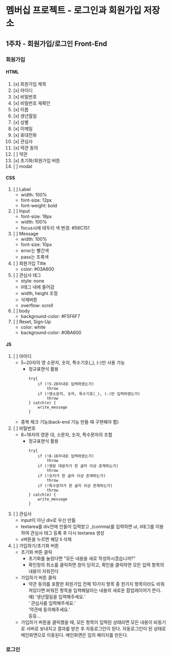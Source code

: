 # 멤버십 프로젝트 - 로그인과 회원가입 저장소

## 1주차 - 회원가입/로그인 Front-End
### 회원가입
#### HTML
1. [x] 회원가입 제목
2. [x] 아이디
3. [x] 비밀번호
4. [x] 비밀번호 재확인
5. [x] 이름
6. [x] 생년월일
7. [x] 성별
8. [x] 이메일
9. [x] 휴대전화
10. [x] 관심사
11. [x] 약관 동의
12. [ ] 약관
13. [x] 초기화/회원가입 버튼
14. [ ] modal

#### CSS
1. [ ] Label
    - width: 100%
    - font-size: 12px
    - font-weight: bold
2. [ ] Input
    - font-size: 18px
    - width: 100%
    - focus시에 테두리 색 변경: #56C151
3. [ ] Message
    - width: 100%
    - font-size: 10px
    - error는 빨간색
    - pass는 초록색
4. [ ] 회원가입 Title
    - color: #03A600
5. [ ] 관심사 태그
    - style: none
    - li태그 내에 들어감
    - width, height 조정
    - 삭제버튼
    - overflow: scroll
6. [ ] body
    - background-color: #F5F6F7
7. [ ] Reset, Sign-Up
    - color: white
    - background-color: #0BA600

#### JS
1. [ ] 아이디
    - 5~20자의 영 소문자, 숫자, 특수기호(_), (-)만 사용 가능
        - 정규표현식 활용
            ```
            try{
                if (!5-20자내로 입력하였는가)
                    throw
                if (!영소문자, 숫자, 특수기호(_), (-)만 입력하였는가)
                    throw
            } catch(e) {
                write_message
            }
            ```
    - 중복 체크 기능(back-end 기능 만들 때 구현해야 함)
2. [ ] 비밀번호
    - 8~16자의 영문 대, 소문자, 숫자, 특수문자의 조합
        - 정규표현식 활용
            ```
            try{
                if (!8-16자내로 입력하였는가)
                    throw
                if (!영문 대문자가 한 글자 이상 존재하는가)
                    throw
                if (!숫자가 한 글자 이상 존재하는가)
                    throw
                if (!특수문자가 한 글자 이상 존재하는가)
                    throw
            } catch(e) {
                write_message
            }
            ```
3. [ ] 관심사
    - input이 아닌 div로 우선 만듦
    - textarea를 div안에 만들어 입력받고 ,(comma)를 입력하면 ul, li태그를 이용하여 관심사 태그 등록 후 다시 textarea 생성
    - x버튼을 누르면 해당 li 삭제
4. [ ] 가입하기/초기화 버튼
    - 초기화 버튼 클릭
        - 초기화를 눌렀다면 "모든 내용을 새로 작성하시겠습니까?"
        - 확인창의 취소를 클릭하면 창이 닫히고, 확인을 클릭하면 모든 입력 항목의 내용이 지워진다
    - 가입하기 버튼 클릭
        - 약관 동의를 포함한 회원가입 전체 10가지 항목 중 한가지 항목이라도 비워져있다면 비워진 항목을 입력해달라는 내용의 새로운 팝업레이어가 뜬다.<br>
        예) ‘생년월일을 입력해주세요.’<br>
        ‘ 관심사를 입력해주세요.’<br>
        ‘약관에 동의해주세요.’<br>
        등등...
    - 가입하기 버튼을 클릭했을 때, 모든 항목이 입력된 상태라면 모든 내용이 비동기로 서버로 보내지고 결과를 받은 후 자동로그인이 된다. 자동로그인이 된 상태로 메인화면으로 이동된다. 메인화면은 임의 페이지를 만든다.

### 로그인